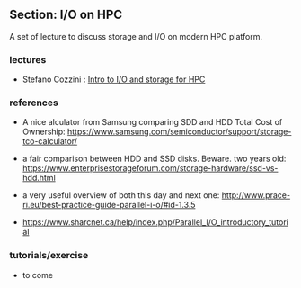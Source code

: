 ## Section: I/O on HPC      

A set of lecture to discuss storage and I/O on modern HPC platform. 


### lectures
 - Stefano Cozzini : [Intro to I/O and storage for HPC ](lecture11-Storage-for-HPC-part1.pdf)


### references

 - A nice alculator from Samsung comparing SDD and HDD Total Cost of Ownership: https://www.samsung.com/semiconductor/support/storage-tco-calculator/
 - a fair comparison between HDD and SSD disks. Beware. two years old:  https://www.enterprisestorageforum.com/storage-hardware/ssd-vs-hdd.html

 - a very useful overview of both this day and next one:  http://www.prace-ri.eu/best-practice-guide-parallel-i-o/#id-1.3.5

 - https://www.sharcnet.ca/help/index.php/Parallel_I/O_introductory_tutorial

### tutorials/exercise

 - to come
